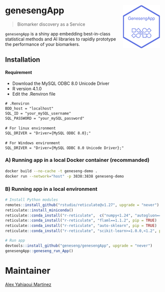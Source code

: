 
<!-- README.md is generated from README.Rmd. Please edit that file -->

# genesengApp <a href=#><img src='inst/logo.png' align="right" height="139" /></a>

> Biomarker discovery as a Service

`genesengApp` is a shiny app embedding best-in-class statistical methods
and AI libraries to rapidly prototype the performance of your
biomarkers.

## Installation

#### Requirement

- Download the MySQL ODBC 8.0 Unicode Driver
- R version 4.1.0
- Edit the .Renviron file

<!-- -->

    # .Renviron
    BDD_host = "localhost"
    SQL_ID = "your_mySQL_username"
    SQL_PASSWORD = "your_mySQL_password"

    # For linux environment
    SQL_DRIVER = "Driver={MySQL ODBC 8.0};" 

    # For Windows environment
    SQL_DRIVER = "Driver={MySQL ODBC 8.0 Unicode Driver};"

### A) Running app in a local Docker container (recommanded)

``` bash
docker build --no-cache -t geneseng-demo .
docker run --network="host" -p 3838:3838 geneseng-demo
```

### B) Running app in a local environment

``` r
# Install Python modules
remotes::install_github("rstudio/reticulate@v1.27", upgrade = "never")
reticulate::install_miniconda()
reticulate::conda_install("r-reticulate",  c("numpy<1.24", "autogluon==0.6.2"), pip = TRUE)
reticulate::conda_install("r-reticulate", "flaml==1.1.2", pip = TRUE)
reticulate::conda_install("r-reticulate", "auto-sklearn", pip = TRUE)
reticulate::conda_install("r-reticulate", "scikit-learn>=1.0.0,<1.2", pip = TRUE)
```

``` r
# Run app
devtools::install_github("geneseng/genesengApp", upgrade = "never")
genesengApp::geneseng_run_App()
```

# Maintainer

[Alex Yahiaoui Martinez](https://github.com/alexym1)
